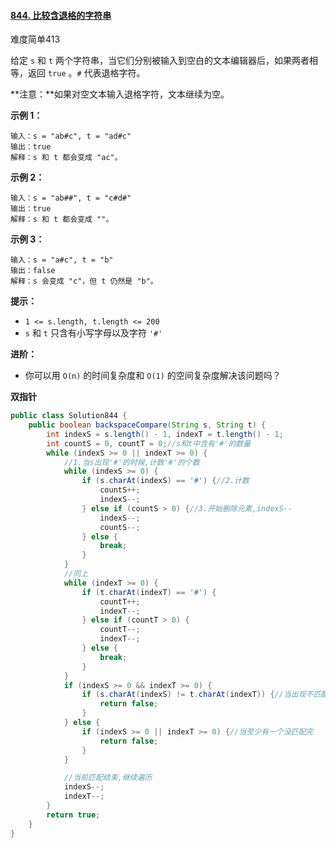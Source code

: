 #### [844. 比较含退格的字符串](https://leetcode.cn/problems/backspace-string-compare/)

难度简单413

给定 `s` 和 `t` 两个字符串，当它们分别被输入到空白的文本编辑器后，如果两者相等，返回 `true` 。`#` 代表退格字符。

**注意：**如果对空文本输入退格字符，文本继续为空。

**示例 1：**

```
输入：s = "ab#c", t = "ad#c"
输出：true
解释：s 和 t 都会变成 "ac"。
```

**示例 2：**

```
输入：s = "ab##", t = "c#d#"
输出：true
解释：s 和 t 都会变成 ""。
```

**示例 3：**

```
输入：s = "a#c", t = "b"
输出：false
解释：s 会变成 "c"，但 t 仍然是 "b"。
```

**提示：**

- `1 <= s.length, t.length <= 200`
- `s` 和 `t` 只含有小写字母以及字符 `'#'`

**进阶：**

- 你可以用 `O(n)` 的时间复杂度和 `O(1)` 的空间复杂度解决该问题吗？

**双指针**

```java
public class Solution844 {
    public boolean backspaceCompare(String s, String t) {
        int indexS = s.length() - 1, indexT = t.length() - 1;
        int countS = 0, countT = 0;//s和t中含有'#'的数量
        while (indexS >= 0 || indexT >= 0) {
            //1.当s出现'#'的时候,计数'#'的个数
            while (indexS >= 0) {
                if (s.charAt(indexS) == '#') {//2.计数
                    countS++;
                    indexS--;
                } else if (countS > 0) {//3.开始删除元素,indexS--
                    indexS--;
                    countS--;
                } else {
                    break;
                }
            }
            //同上
            while (indexT >= 0) {
                if (t.charAt(indexT) == '#') {
                    countT++;
                    indexT--;
                } else if (countT > 0) {
                    countT--;
                    indexT--;
                } else {
                    break;
                }
            }
            if (indexS >= 0 && indexT >= 0) {
                if (s.charAt(indexS) != t.charAt(indexT)) {//当出现不匹配的
                    return false;
                }
            } else {
                if (indexS >= 0 || indexT >= 0) {//当至少有一个没匹配完
                    return false;
                }
            }

            //当前匹配结束,继续遍历
            indexS--;
            indexT--;
        }
        return true;
    }
}
```